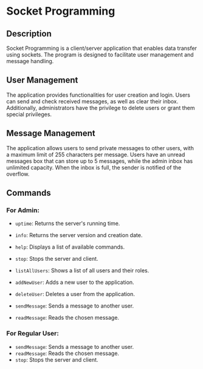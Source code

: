 # Socket Programming

## Description
Socket Programming is a client/server application that enables data transfer using sockets. The program is designed to facilitate user management and message handling.

## User Management
The application provides functionalities for user creation and login. Users can send and check received messages, as well as clear their inbox. Additionally, administrators have the privilege to delete users or grant them special privileges.

## Message Management
The application allows users to send private messages to other users, with a maximum limit of 255 characters per message. Users have an unread messages box that can store up to 5 messages, while the admin inbox has unlimited capacity. When the inbox is full, the sender is notified of the overflow.

## Commands

### For Admin:
- `uptime`: Returns the server's running time.
- `info`: Returns the server version and creation date.
- `help`: Displays a list of available commands.
- `stop`: Stops the server and client.

- `listAllUsers`: Shows a list of all users and their roles.
- `addNewUser`: Adds a new user to the application.
- `deleteUser`: Deletes a user from the application.
- `sendMessage`: Sends a message to another user.
- `readMessage`: Reads the chosen message.

### For Regular User:
- `sendMessage`: Sends a message to another user.
- `readMessage`: Reads the chosen message.
- `stop`: Stops the server and client.
